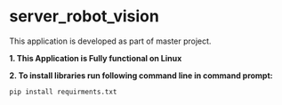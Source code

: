 # server_robot_vision

This application is developed as part of master project.

**1. This Application is Fully functional on Linux**

**2. To install libraries run following command line in command prompt:**

`pip install requirments.txt`


